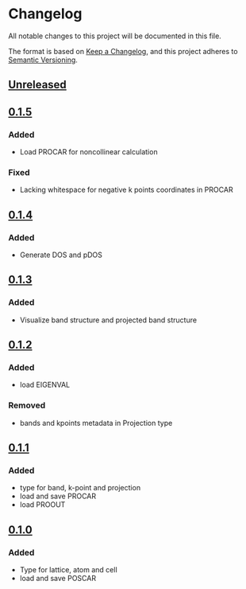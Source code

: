 # Changelog
All notable changes to this project will be documented in this file.

The format is based on [Keep a Changelog](https://keepachangelog.com/en/1.0.0/),
and this project adheres to [Semantic Versioning](https://semver.org/spec/v2.0.0.html).

## [Unreleased]

## [0.1.5]
### Added
- Load PROCAR for noncollinear calculation

### Fixed
- Lacking whitespace for negative k points coordinates in PROCAR

## [0.1.4]
### Added
- Generate DOS and pDOS

## [0.1.3]
### Added
- Visualize band structure and projected band structure

## [0.1.2]
### Added
- load EIGENVAL

### Removed
- bands and kpoints metadata in Projection type

## [0.1.1]
### Added
- type for band, k-point and projection
- load and save PROCAR
- load PROOUT

## [0.1.0]
### Added
- Type for lattice, atom and cell
- load and save POSCAR

[Unreleased]: https://github.com/yaozhenghangma/MatterEnv/blob/main/CHANGELOG.md
[0.1.5]: https://github.com/yaozhenghangma/MatterEnv.jl/tree/v0.1.5
[0.1.4]: https://github.com/yaozhenghangma/MatterEnv.jl/tree/v0.1.4
[0.1.3]: https://github.com/yaozhenghangma/MatterEnv.jl/tree/v0.1.3
[0.1.2]: https://github.com/yaozhenghangma/MatterEnv.jl/tree/v0.1.2
[0.1.1]: https://github.com/yaozhenghangma/MatterEnv.jl/tree/v0.1.1
[0.1.0]: https://github.com/yaozhenghangma/MatterEnv.jl/tree/v0.1.0